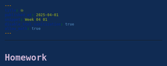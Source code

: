 ```yaml
---
title: 💥
published_at: 2025-04-01
snippet: Week 04 01
disable_html_sanitization: true
allow_math: true
---
```


<style>
  @import url('https://fonts.googleapis.com/css2?family=Cutive+Mono&display=swap');

h1, h3, h4, p, pre, ul, li {
  font-family: "Cutive Mono", monospace;
  font-weight: 700;
  font-style: normal;
  color:#CEB5D4;

}

 .text-gray-500, .markdown-body blockquote {color:#E872B0}
 .markdown-body {background-color:#102B53;}
  html {background-color:#102B53;}
  h1 {; font-weight: 800;}
  p, pre, ul {color:#7D9FC0;}
  .markdown-body a {color:#4E7AB1; text-decoration:underline;}
</style>

---

# Homework

<canvas id="glitch_self_portrait"></canvas>

<script type="module">

   const cnv = document.getElementById (`glitch_self_portrait`)
   cnv.width = cnv.parentNode.scrollWidth
   cnv.height = cnv.width
   cnv.style.backgroundColor = `pink`

   const ctx = cnv.getContext (`2d`)


   let img_data;
   let is_glitching = false
   let glitch_i = 0
   const glitch_arr = []

   const draw = i => ctx.drawImage (i, 0, 0, cnv.width, cnv.height)

   const img = new Image ()
   img.onload = () => {
      cnv.height = cnv.width * (img.height / img.width)
      draw (img)
      //img_data = cnv.toDataURL ("image/jpeg")
   }
   img.src = `/W04/selfie.jpeg`

   // random integer 
   const rand_int = max => Math.floor (Math.random () * max)

   cnv.onmouseover = e => {
      is_glitching = true
      if (is_glitching) draw (glitch_arr[glitch_i])
      else draw (img)

      const prob = is_glitching ? 0.1 : 0.02
      if (Math.random () < prob) {
         glitch_i = rand_int (glitch_arr.length)
         is_glitching = !is_glitching
      }

      requestAnimationFrame (draw_frame)
   }

   const glitchify = (data, chunk_max, repeats) => {
      // creating a random size
      const chunk_size = rand_int (chunk_max / 4) * 8
      //getting a random index
      const i = rand_int (data.length - 24 - chunk_size) + 24
      // front = data array contents from 0 to i
      const front = data.slice (0, i)
      // back = data array contetnts from i + chunk to end of data length
      const back = data.slice (i + chunk_size, data.length)
      // result = front + back 
      const result = front + back

      return
      //repeats == 0 ? result : glitchify (result, chunk_max, repeats - 1)
   }


   const add_glitch = () => {
      const i = new Image ()
      i.onload = () => {
         glitch_arr.push (i)
         if (glitch_arr.length < 12) add_glitch ()
         else draw_frame ()
      }
      i.src = glitchify (img_data, 96, 6)
   }

   //let is_glitching = false
   

   // const draw_frame = () => {
   //    if (is_glitching) draw (glitch_arr[glitch_i])
   //    else draw (img)

   //    const prob = is_glitching ? 0.1 : 0.02
   //    if (Math.random () < prob) {
   //       glitch_i = rand_int (glitch_arr.length)
   //       is_glitching = !is_glitching
   //    }

   //    requestAnimationFrame (draw_frame)
   // }

   

</script>
